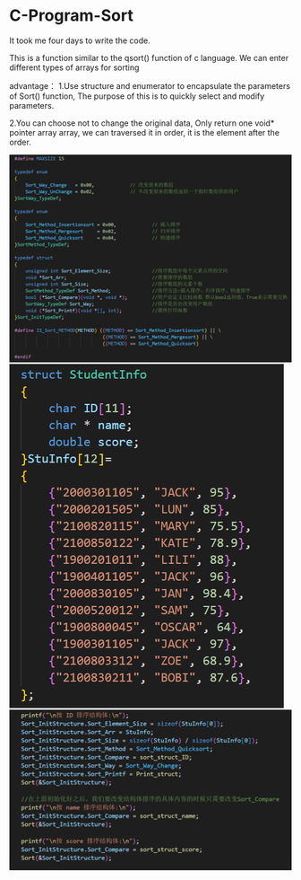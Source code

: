 # C-Program-Sort

It took me four days to write the code.

This is a function similar to the qsort() function of c language. We can enter different types of arrays for sorting

advantage：
1.Use structure and enumerator to encapsulate the parameters of Sort() function, The purpose of this is to quickly select and modify parameters.

2.You can choose not to change the original data, Only return one void* pointer array array, we can traversed it in order, it is the element after the order.

![code of sort.h](https://github.com/COSMICAL-CONTAINER/C-Program-Sort/blob/main/Pic/include.png)
![struct](https://github.com/COSMICAL-CONTAINER/C-Program-Sort/blob/main/Pic/struct.png)
![sort](https://github.com/COSMICAL-CONTAINER/C-Program-Sort/blob/main/Pic/sort.png)
